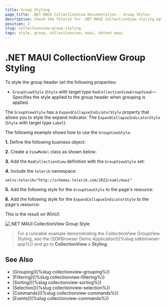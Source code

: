 ```yaml
---
title: Group Styling
page_title: .NET MAUI CollectionView Documentation - Group Styles
description: Check the Telerik for .NET MAUI CollectionView styling options for the Group.
position: 2
slug: collectionview-group-styling
tags: style, group, collectionview, maui, dotnet maui
---
```


# .NET MAUI CollectionView Group Styling

To style the group header set the following properties:

* `GroupViewStyle` (`Style` with target type `RadCollectionViewGroupView`)&mdash;Specifies the style applied to the group header when grouping is applied.

The `GroupViewStyle` has a `ExpandCollapseIndicatorStyle` property that allows you to style the expand indicator. The `ExpandCollapseIndicatorStyle` (`Style` with target type `Label`).

The following example shows how to use the `GroupViewStyle`:

**1.** Define the following business object:

<snippet id='collectionview-datamodel' />

**2.** Create a `ViewModel` class as shown below:

<snippet id='collectionview-viewmodel' />

**3.** Add the `RadCollectionView` definition with the `GroupViewStyle` set:

<snippet id='collectionview-groupview-style' />

**4.** Include the `telerik` namespace:

```XAML
xmlns:telerik="http://schemas.telerik.com/2022/xaml/maui" 
```

**5.** Add the following style for the `GroupViewStyle` to the page's resource:

<snippet id='contentview-groupview-style-resources' />

**6.** Add the following style for the `ExpandCollapseIndicatorStyle` to the page's resource:

<snippet id='collectionview-group-expand-collapse-indicator-resources' />

This is the result on WinUI:

![.NET MAUI CollectionView Group Style](../images/collectionview-group-view-style.png "Telerik .NET MAUI CollectionView")

> For a runnable example demonstrating the CollectionView GroupView Styling, see the [SDKBrowser Demo Application]({%slug sdkbrowser-app%}) and go to **CollectionView > Styling**.

## See Also

- [Grouping]({%slug collectionview-grouping%})
- [Filtering]({%slug collectionview-filtering%})
- [Sorting]({%slug collectionview-sorting%})
- [Selection]({%slug collectionview-selection%})
- [Commands]({%slug collectionview-commands%})
- [Events]({%slug collectionview-commands%})
